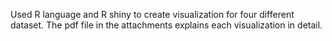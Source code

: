 Used R language and R shiny to create visualization for four different dataset. The pdf file in the attachments explains each visualization in detail. 
